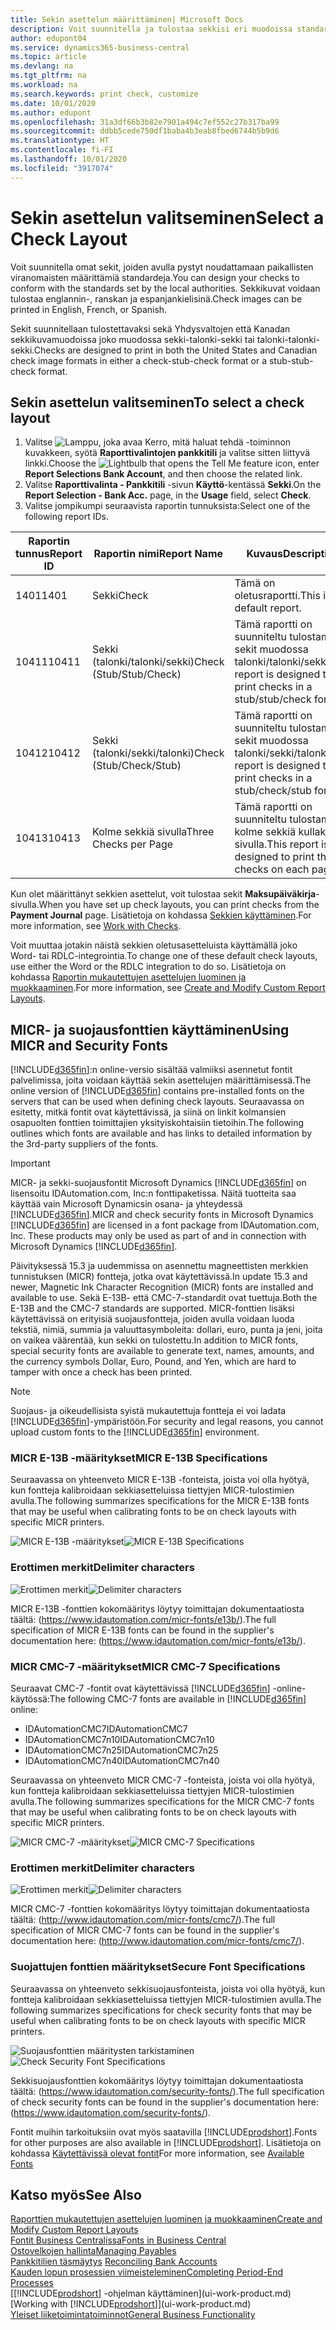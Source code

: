 ```yaml
---
title: Sekin asettelun määrittäminen| Microsoft Docs
description: Voit suunnitella ja tulostaa sekkisi eri muodoissa standardinmukaisia vaatimuksia noudattaen.
author: edupont04
ms.service: dynamics365-business-central
ms.topic: article
ms.devlang: na
ms.tgt_pltfrm: na
ms.workload: na
ms.search.keywords: print check, customize
ms.date: 10/01/2020
ms.author: edupont
ms.openlocfilehash: 31a3df66b3b82e7901a494c7ef552c27b317ba99
ms.sourcegitcommit: ddbb5cede750df1baba4b3eab8fbed6744b5b9d6
ms.translationtype: HT
ms.contentlocale: fi-FI
ms.lasthandoff: 10/01/2020
ms.locfileid: "3917074"
---
```

# <a name="select-a-check-layout"></a><span data-ttu-id="ac87a-103">Sekin asettelun valitseminen</span><span class="sxs-lookup"><span data-stu-id="ac87a-103">Select a Check Layout</span></span>
<span data-ttu-id="ac87a-104">Voit suunnitella omat sekit, joiden avulla pystyt noudattamaan paikallisten viranomaisten määrittämiä standardeja.</span><span class="sxs-lookup"><span data-stu-id="ac87a-104">You can design your checks to conform with the standards set by the local authorities.</span></span> <span data-ttu-id="ac87a-105">Sekkikuvat voidaan tulostaa englannin-, ranskan ja espanjankielisinä.</span><span class="sxs-lookup"><span data-stu-id="ac87a-105">Check images can be printed in English, French, or Spanish.</span></span>

<span data-ttu-id="ac87a-106">Sekit suunnitellaan tulostettavaksi sekä Yhdysvaltojen että Kanadan sekkikuvamuodoissa joko muodossa sekki-talonki-sekki tai talonki-talonki-sekki.</span><span class="sxs-lookup"><span data-stu-id="ac87a-106">Checks are designed to print in both the United States and Canadian check image formats in either a check-stub-check format or a stub-stub-check format.</span></span>

## <a name="to-select-a-check-layout"></a><span data-ttu-id="ac87a-107">Sekin asettelun valitseminen</span><span class="sxs-lookup"><span data-stu-id="ac87a-107">To select a check layout</span></span>
1. <span data-ttu-id="ac87a-108">Valitse ![Lamppu, joka avaa Kerro, mitä haluat tehdä -toiminnon](media/ui-search/search_small.png "Kerro, mitä haluat tehdä") kuvakkeen, syötä **Raporttivalintojen pankkitili** ja valitse sitten liittyvä linkki.</span><span class="sxs-lookup"><span data-stu-id="ac87a-108">Choose the ![Lightbulb that opens the Tell Me feature](media/ui-search/search_small.png "Tell me what you want to do") icon, enter **Report Selections Bank Account**, and then choose the related link.</span></span>
2. <span data-ttu-id="ac87a-109">Valitse **Raporttivalinta - Pankkitili** -sivun **Käyttö**-kentässä **Sekki**.</span><span class="sxs-lookup"><span data-stu-id="ac87a-109">On the **Report Selection - Bank Acc.** page, in the **Usage** field, select **Check**.</span></span>
3. <span data-ttu-id="ac87a-110">Valitse jompikumpi seuraavista raportin tunnuksista:</span><span class="sxs-lookup"><span data-stu-id="ac87a-110">Select one of the following report IDs.</span></span>

| <span data-ttu-id="ac87a-111">Raportin tunnus</span><span class="sxs-lookup"><span data-stu-id="ac87a-111">Report ID</span></span> | <span data-ttu-id="ac87a-112">Raportin nimi</span><span class="sxs-lookup"><span data-stu-id="ac87a-112">Report Name</span></span> | <span data-ttu-id="ac87a-113">Kuvaus</span><span class="sxs-lookup"><span data-stu-id="ac87a-113">Description</span></span> |
| --- | --- | --- |
| <span data-ttu-id="ac87a-114">1401</span><span class="sxs-lookup"><span data-stu-id="ac87a-114">1401</span></span> |<span data-ttu-id="ac87a-115">Sekki</span><span class="sxs-lookup"><span data-stu-id="ac87a-115">Check</span></span> |<span data-ttu-id="ac87a-116">Tämä on oletusraportti.</span><span class="sxs-lookup"><span data-stu-id="ac87a-116">This is the default report.</span></span> |
| <span data-ttu-id="ac87a-117">10411</span><span class="sxs-lookup"><span data-stu-id="ac87a-117">10411</span></span> |<span data-ttu-id="ac87a-118">Sekki (talonki/talonki/sekki)</span><span class="sxs-lookup"><span data-stu-id="ac87a-118">Check (Stub/Stub/Check)</span></span> |<span data-ttu-id="ac87a-119">Tämä raportti on suunniteltu tulostamaan sekit muodossa talonki/talonki/sekki.</span><span class="sxs-lookup"><span data-stu-id="ac87a-119">This report is designed to print checks in a stub/stub/check format.</span></span> |
| <span data-ttu-id="ac87a-120">10412</span><span class="sxs-lookup"><span data-stu-id="ac87a-120">10412</span></span> |<span data-ttu-id="ac87a-121">Sekki (talonki/sekki/talonki)</span><span class="sxs-lookup"><span data-stu-id="ac87a-121">Check (Stub/Check/Stub)</span></span> |<span data-ttu-id="ac87a-122">Tämä raportti on suunniteltu tulostamaan sekit muodossa talonki/sekki/talonki.</span><span class="sxs-lookup"><span data-stu-id="ac87a-122">This report is designed to print checks in a stub/check/stub format.</span></span> |
| <span data-ttu-id="ac87a-123">10413</span><span class="sxs-lookup"><span data-stu-id="ac87a-123">10413</span></span> |<span data-ttu-id="ac87a-124">Kolme sekkiä sivulla</span><span class="sxs-lookup"><span data-stu-id="ac87a-124">Three Checks per Page</span></span> |<span data-ttu-id="ac87a-125">Tämä raportti on suunniteltu tulostamaan kolme sekkiä kullakin sivulla.</span><span class="sxs-lookup"><span data-stu-id="ac87a-125">This report is designed to print three checks on each page.</span></span> |

<span data-ttu-id="ac87a-126">Kun olet määrittänyt sekkien asettelut, voit tulostaa sekit **Maksupäiväkirja**-sivulla.</span><span class="sxs-lookup"><span data-stu-id="ac87a-126">When you have set up check layouts, you can print checks from the **Payment Journal** page.</span></span> <span data-ttu-id="ac87a-127">Lisätietoja on kohdassa [Sekkien käyttäminen](payables-how-work-checks.md).</span><span class="sxs-lookup"><span data-stu-id="ac87a-127">For more information, see [Work with Checks](payables-how-work-checks.md).</span></span>

<span data-ttu-id="ac87a-128">Voit muuttaa jotakin näistä sekkien oletusasetteluista käyttämällä joko Word- tai RDLC-integrointia.</span><span class="sxs-lookup"><span data-stu-id="ac87a-128">To change one of these default check layouts, use either the Word or the RDLC integration to do so.</span></span> <span data-ttu-id="ac87a-129">Lisätietoja on kohdassa [Raportin mukautettujen asettelujen luominen ja muokkaaminen](ui-how-create-custom-report-layout.md).</span><span class="sxs-lookup"><span data-stu-id="ac87a-129">For more information, see [Create and Modify Custom Report Layouts](ui-how-create-custom-report-layout.md).</span></span>

## <a name="using-micr-and-security-fonts"></a><span data-ttu-id="ac87a-130">MICR- ja suojausfonttien käyttäminen</span><span class="sxs-lookup"><span data-stu-id="ac87a-130">Using MICR and Security Fonts</span></span>
<span data-ttu-id="ac87a-131">[!INCLUDE[d365fin](includes/d365fin_md.md)]:n online-versio sisältää valmiiksi asennetut fontit palvelimissa, joita voidaan käyttää sekin asettelujen määrittämisessä.</span><span class="sxs-lookup"><span data-stu-id="ac87a-131">The online version of [!INCLUDE[d365fin](includes/d365fin_md.md)] contains pre-installed fonts on the servers that can be used when defining check layouts.</span></span> <span data-ttu-id="ac87a-132">Seuraavassa on esitetty, mitkä fontit ovat käytettävissä, ja siinä on linkit kolmansien osapuolten fonttien toimittajien yksityiskohtaisiin tietoihin.</span><span class="sxs-lookup"><span data-stu-id="ac87a-132">The following outlines which fonts are available and has links to detailed information by the 3rd-party suppliers of the fonts.</span></span>

> [!Important]
> <span data-ttu-id="ac87a-133">MICR- ja sekki-suojausfontit Microsoft Dynamics [!INCLUDE[d365fin](includes/d365fin_md.md)] on lisensoitu IDAutomation.com, Inc:n fonttipaketissa. Näitä tuotteita saa käyttää vain Microsoft Dynamicsin osana- ja yhteydessä [!INCLUDE[d365fin](includes/d365fin_md.md)].</span><span class="sxs-lookup"><span data-stu-id="ac87a-133">MICR and check security fonts in Microsoft Dynamics [!INCLUDE[d365fin](includes/d365fin_md.md)] are licensed in a font package from IDAutomation.com, Inc. These products may only be used as part of and in connection with Microsoft Dynamics [!INCLUDE[d365fin](includes/d365fin_md.md)].</span></span>

<span data-ttu-id="ac87a-134">Päivityksessä 15.3 ja uudemmissa on asennettu magneettisten merkkien tunnistuksen (MICR) fontteja, jotka ovat käytettävissä.</span><span class="sxs-lookup"><span data-stu-id="ac87a-134">In update 15.3 and newer, Magnetic Ink Character Recognition (MICR) fonts are installed and available to use.</span></span> <span data-ttu-id="ac87a-135">Sekä E-13B- että CMC-7-standardit ovat tuettuja.</span><span class="sxs-lookup"><span data-stu-id="ac87a-135">Both the E-13B and the CMC-7 standards are supported.</span></span> <span data-ttu-id="ac87a-136">MICR-fonttien lisäksi käytettävissä on erityisiä suojausfontteja, joiden avulla voidaan luoda tekstiä, nimiä, summia ja valuuttasymboleita: dollari, euro, punta ja jeni, joita on vaikea väärentää, kun sekki on tulostettu.</span><span class="sxs-lookup"><span data-stu-id="ac87a-136">In addition to MICR fonts, special security fonts are available to generate text, names, amounts, and the currency symbols Dollar, Euro, Pound, and Yen, which are hard to tamper with once a check has been printed.</span></span>

> [!NOTE]
> <span data-ttu-id="ac87a-137">Suojaus- ja oikeudellisista syistä mukautettuja fontteja ei voi ladata [!INCLUDE[d365fin](includes/d365fin_md.md)]-ympäristöön.</span><span class="sxs-lookup"><span data-stu-id="ac87a-137">For security and legal reasons, you cannot upload custom fonts to the [!INCLUDE[d365fin](includes/d365fin_md.md)] environment.</span></span>

### <a name="micr-e-13b-specifications"></a><span data-ttu-id="ac87a-138">MICR E-13B -määritykset</span><span class="sxs-lookup"><span data-stu-id="ac87a-138">MICR E-13B Specifications</span></span>
<span data-ttu-id="ac87a-139">Seuraavassa on yhteenveto MICR E-13B -fonteista, joista voi olla hyötyä, kun fontteja kalibroidaan sekkiasetteluissa tiettyjen MICR-tulostimien avulla.</span><span class="sxs-lookup"><span data-stu-id="ac87a-139">The following summarizes specifications for the MICR E-13B fonts that may be useful when calibrating fonts to be on check layouts with specific MICR printers.</span></span>

<span data-ttu-id="ac87a-140">![MICR E-13B -määritykset](media/font_MICR_E-13B_Specifications.png "MICR E-13B -määritykset")</span><span class="sxs-lookup"><span data-stu-id="ac87a-140">![MICR E-13B Specifications](media/font_MICR_E-13B_Specifications.png "MICR E-13B Specifications")</span></span>

### <a name="delimiter-characters"></a><span data-ttu-id="ac87a-141">Erottimen merkit</span><span class="sxs-lookup"><span data-stu-id="ac87a-141">Delimiter characters</span></span>
<span data-ttu-id="ac87a-142">![Erottimen merkit](media/font-micr-letters.png "Erottimen merkit")</span><span class="sxs-lookup"><span data-stu-id="ac87a-142">![Delimiter characters](media/font-micr-letters.png "Delimiter characters")</span></span>

<span data-ttu-id="ac87a-143">MICR E-13B -fonttien kokomääritys löytyy toimittajan dokumentaatiosta täältä: (https://www.idautomation.com/micr-fonts/e13b/).</span><span class="sxs-lookup"><span data-stu-id="ac87a-143">The full specification of MICR E-13B fonts can be found in the supplier's documentation here: (https://www.idautomation.com/micr-fonts/e13b/).</span></span>

### <a name="micr-cmc-7-specifications"></a><span data-ttu-id="ac87a-144">MICR CMC-7 -määritykset</span><span class="sxs-lookup"><span data-stu-id="ac87a-144">MICR CMC-7 Specifications</span></span>
<span data-ttu-id="ac87a-145">Seuraavat CMC-7 -fontit ovat käytettävissä [!INCLUDE[d365fin](includes/d365fin_md.md)] -online-käytössä:</span><span class="sxs-lookup"><span data-stu-id="ac87a-145">The following CMC-7 fonts are available in [!INCLUDE[d365fin](includes/d365fin_md.md)] online:</span></span>

- <span data-ttu-id="ac87a-146">IDAutomationCMC7</span><span class="sxs-lookup"><span data-stu-id="ac87a-146">IDAutomationCMC7</span></span>
- <span data-ttu-id="ac87a-147">IDAutomationCMC7n10</span><span class="sxs-lookup"><span data-stu-id="ac87a-147">IDAutomationCMC7n10</span></span>
- <span data-ttu-id="ac87a-148">IDAutomationCMC7n25</span><span class="sxs-lookup"><span data-stu-id="ac87a-148">IDAutomationCMC7n25</span></span>
-   <span data-ttu-id="ac87a-149">IDAutomationCMC7n40</span><span class="sxs-lookup"><span data-stu-id="ac87a-149">IDAutomationCMC7n40</span></span>

<span data-ttu-id="ac87a-150">Seuraavassa on yhteenveto MICR CMC-7 -fonteista, joista voi olla hyötyä, kun fontteja kalibroidaan sekkiasetteluissa tiettyjen MICR-tulostimien avulla.</span><span class="sxs-lookup"><span data-stu-id="ac87a-150">The following summarizes specifications for the MICR CMC-7 fonts that may be useful when calibrating fonts to be on check layouts with specific MICR printers.</span></span>

<span data-ttu-id="ac87a-151">![MICR CMC-7 -määritykset](media/font_MICR_CMC-7_Specifications.png "MICR CMC-7 -määritykset")</span><span class="sxs-lookup"><span data-stu-id="ac87a-151">![MICR CMC-7 Specifications](media/font_MICR_CMC-7_Specifications.png "MICR CMC-7 Specifications")</span></span>

### <a name="delimiter-characters"></a><span data-ttu-id="ac87a-152">Erottimen merkit</span><span class="sxs-lookup"><span data-stu-id="ac87a-152">Delimiter characters</span></span>
<span data-ttu-id="ac87a-153">![Erottimen merkit](media/font-cmc7-letters.png "Erottimen merkit")</span><span class="sxs-lookup"><span data-stu-id="ac87a-153">![Delimiter characters](media/font-cmc7-letters.png "Delimiter characters")</span></span>

<span data-ttu-id="ac87a-154">MICR CMC-7 -fonttien kokomääritys löytyy toimittajan dokumentaatiosta täältä: (http://www.idautomation.com/micr-fonts/cmc7/).</span><span class="sxs-lookup"><span data-stu-id="ac87a-154">The full specification of MICR CMC-7 fonts can be found in the supplier's documentation here: (http://www.idautomation.com/micr-fonts/cmc7/).</span></span>

### <a name="secure-font-specifications"></a><span data-ttu-id="ac87a-155">Suojattujen fonttien määritykset</span><span class="sxs-lookup"><span data-stu-id="ac87a-155">Secure Font Specifications</span></span>
<span data-ttu-id="ac87a-156">Seuraavassa on yhteenveto sekkisuojausfonteista, joista voi olla hyötyä, kun fontteja kalibroidaan sekkiasetteluissa tiettyjen MICR-tulostimien avulla.</span><span class="sxs-lookup"><span data-stu-id="ac87a-156">The following summarizes specifications for check security fonts that may be useful when calibrating fonts to be on check layouts with specific MICR printers.</span></span>

<span data-ttu-id="ac87a-157">![Suojausfonttien määritysten tarkistaminen](media/font_check-security-font_Specifications.png "Suojausfonttien määritysten tarkistaminen")</span><span class="sxs-lookup"><span data-stu-id="ac87a-157">![Check Security Font Specifications](media/font_check-security-font_Specifications.png "Check Security Font Specifications")</span></span>

<span data-ttu-id="ac87a-158">Sekkisuojausfonttien kokomääritys löytyy toimittajan dokumentaatiosta täältä: (https://www.idautomation.com/security-fonts/).</span><span class="sxs-lookup"><span data-stu-id="ac87a-158">The full specification of check security fonts can be found in the supplier's documentation here: (https://www.idautomation.com/security-fonts/).</span></span>

<span data-ttu-id="ac87a-159">Fontit muihin tarkoituksiin ovat myös saatavilla [!INCLUDE[prodshort](includes/prodshort.md)].</span><span class="sxs-lookup"><span data-stu-id="ac87a-159">Fonts for other purposes are also available in [!INCLUDE[prodshort](includes/prodshort.md)].</span></span> <span data-ttu-id="ac87a-160">Lisätietoja on kohdassa [Käytettävissä olevat fontit](ui-fonts.md)</span><span class="sxs-lookup"><span data-stu-id="ac87a-160">For more information, see [Available Fonts](ui-fonts.md)</span></span>

## <a name="see-also"></a><span data-ttu-id="ac87a-161">Katso myös</span><span class="sxs-lookup"><span data-stu-id="ac87a-161">See Also</span></span>
[<span data-ttu-id="ac87a-162">Raporttien mukautettujen asettelujen luominen ja muokkaaminen</span><span class="sxs-lookup"><span data-stu-id="ac87a-162">Create and Modify Custom Report Layouts</span></span>](ui-how-create-custom-report-layout.md)  
[<span data-ttu-id="ac87a-163">Fontit Business Centralissa</span><span class="sxs-lookup"><span data-stu-id="ac87a-163">Fonts in Business Central</span></span>](ui-fonts.md)  
[<span data-ttu-id="ac87a-164">Ostovelkojen hallinta</span><span class="sxs-lookup"><span data-stu-id="ac87a-164">Managing Payables</span></span>](payables-manage-payables.md)  
<span data-ttu-id="ac87a-165">[Pankkitilien täsmäytys](bank-manage-bank-accounts.md) </span><span class="sxs-lookup"><span data-stu-id="ac87a-165">[Reconciling Bank Accounts](bank-manage-bank-accounts.md) </span></span>  
[<span data-ttu-id="ac87a-166">Kauden lopun prosessien viimeisteleminen</span><span class="sxs-lookup"><span data-stu-id="ac87a-166">Completing Period-End Processes</span></span>](year-how-complete-period-end-processes.md)  
<span data-ttu-id="ac87a-167">[[!INCLUDE[prodshort](includes/prodshort.md)] -ohjelman käyttäminen](ui-work-product.md)</span><span class="sxs-lookup"><span data-stu-id="ac87a-167">[Working with [!INCLUDE[prodshort](includes/prodshort.md)]](ui-work-product.md)</span></span>  
[<span data-ttu-id="ac87a-168">Yleiset liiketoimintatoiminnot</span><span class="sxs-lookup"><span data-stu-id="ac87a-168">General Business Functionality</span></span>](ui-across-business-areas.md)
